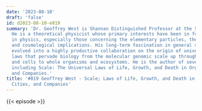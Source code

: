 ```yaml
---
date: '2023-08-10'
draft: 'false'
id: d2023-08-10-e819
summary: 'Dr. Geoffrey West is Shannan Distinguished Professor at the Santa Fe Institute.
  He is a theoretical physicist whose primary interests have been in fundamental questions
  in physics, especially those concerning the elementary particles, their interactions
  and cosmological implications. His long-term fascination in general scaling phenomena
  evolved into a highly productive collaboration on the origin of universal scaling
  laws that pervade biology from the molecular genomic scale up through mitochondria
  and cells to whole organisms and ecosystems. He is the author of several books,
  including Scale: The Universal Laws of Life, Growth, and Death in Organisms, Cities,
  and Companies.'
title: '#819 Geoffrey West - Scale; Laws of Life, Growth, and Death in Organisms,
  Cities, and Companies'
---
```

{{< episode >}}
